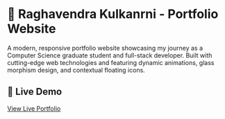 # 🌟 Raghavendra Kulkanrni - Portfolio Website

A modern, responsive portfolio website showcasing my journey as a Computer Science graduate student and full-stack developer. Built with cutting-edge web technologies and featuring dynamic animations, glass morphism design, and contextual floating icons.

## 🚀 Live Demo

[View Live Portfolio](#/
) <!-- Replace with your actual URL -->

